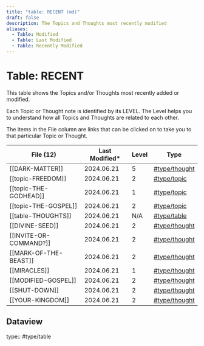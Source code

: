 ```yaml
---
title: "table: RECENT (md)"
draft: false
description: The Topics and Thoughts most recently modified
aliases:
  - Table: Modified
  - Table: Last Modified
  - Table: Recently Modified
---
```

# Table: RECENT
This table shows the Topics and/or Thoughts most recently added or modified.

Each Topic or Thought note is identified by its LEVEL. The Level helps you to understand how all Topics and Thoughts are related to each other.

The items in the File column are links that can be clicked on to take you to that particular Topic or Thought.

| File (12)                                                                    | Last Modified*     | Level | Type                                                       |
| ------------------------------------------------------------------------- | ------------------ | ----- | ---------------------------------------------------------- |
| [[DARK-MATTER]]       | 2024.06.21 | 5     | [#type/thought](app://obsidian.md/index.html#type/thought) |
| [[topic-FREEDOM]]     | 2024.06.21 | 2     | [#type/topic](app://obsidian.md/index.html#type/topic) |
| [[topic-THE-GODHEAD]] | 2024.06.21 | 1     | [#type/topic](app://obsidian.md/index.html#type/topic) |
| [[topic-THE-GOSPEL]]  | 2024.06.21 | 2     | [#type/topic](app://obsidian.md/index.html#type/topic) |
| [[table-THOUGHTS]]    | 2024.06.21 | N/A   | [#type/table](app://obsidian.md/index.html#type/table) |
| [[DIVINE-SEED]]       | 2024.06.21 | 2     | [#type/thought](app://obsidian.md/index.html#type/thought) |
| [[INVITE-OR-COMMAND?]]| 2024.06.21 | 2     | [#type/thought](app://obsidian.md/index.html#type/thought) |
| [[MARK-OF-THE-BEAST]] | 2024.06.21 | 2     | [#type/thought](app://obsidian.md/index.html#type/thought) |
| [[MIRACLES]]          | 2024.06.21 | 1     | [#type/thought](app://obsidian.md/index.html#type/thought) |
| [[MODIFIED-GOSPEL]]   | 2024.06.21 | 2     | [#type/thought](app://obsidian.md/index.html#type/thought) |
| [[SHUT-DOWN]]         | 2024.06.21 | 2     | [#type/thought](app://obsidian.md/index.html#type/thought) |
| [[YOUR-KINGDOM]]      | 2024.06.21 | 2     | [#type/thought](app://obsidian.md/index.html#type/thought) |

## Dataview
type:: #type/table

